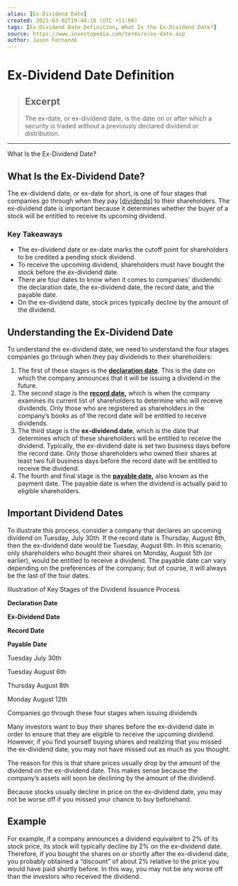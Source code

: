 ```yaml
---
alias: [Ex-Dividend Date]
created: 2021-03-02T19:44:18 (UTC +11:00)
tags: [Ex-Dividend Date Definition, What Is the Ex-Dividend Date?]
source: https://www.investopedia.com/terms/e/ex-date.asp
author: Jason Fernando
---
```


# Ex-Dividend Date Definition

> ## Excerpt
> The ex-date, or ex-dividend date, is the date on or after which a security is traded without a previously declared dividend or distribution.

---

What Is the Ex-Dividend Date?
## What Is the Ex-Dividend Date?

The ex-dividend date, or ex-date for short, is one of four stages that companies go through when they pay [[dividends]](https://www.investopedia.com/terms/d/dividend.asp) to their shareholders. The ex-dividend date is important because it determines whether the buyer of a stock will be entitled to receive its upcoming dividend.

### Key Takeaways

-   The ex-dividend date or ex-date marks the cutoff point for shareholders to be credited a pending stock dividend.
-   To receive the upcoming dividend, shareholders must have bought the stock before the ex-dividend date.
-   There are four dates to know when it comes to companies' dividends: the declaration date, the ex-dividend date, the record date, and the payable date.
-   On the ex-dividend date, stock prices typically decline by the amount of the dividend.

## Understanding the Ex-Dividend Date

To understand the ex-dividend date, we need to understand the four stages companies go through when they pay dividends to their shareholders:

1.  The first of these stages is the [**declaration date**](https://www.investopedia.com/terms/d/declarationdate.asp). This is the date on which the company announces that it will be issuing a dividend in the future.
2.  The second stage is the **[record date](https://www.investopedia.com/terms/r/recorddate.asp),** which is when the company examines its current list of shareholders to determine who will receive dividends. Only those who are registered as shareholders in the company’s books as of the record date will be entitled to receive dividends.
3.  The third stage is the **ex-dividend date**, which is the date that determines which of these shareholders will be entitled to receive the dividend. Typically, the ex-dividend date is set two business days before the record date. Only those shareholders who owned their shares at least two full business days before the record date will be entitled to receive the dividend.
4.  The fourth and final stage is the **[payable date](https://www.investopedia.com/terms/p/paymentdate.asp),** also known as the payment date. The payable date is when the dividend is actually paid to eligible shareholders.

## Important Dividend Dates

To illustrate this process, consider a company that declares an upcoming dividend on Tuesday, July 30th. If the record date is Thursday, August 8th, then the ex-dividend date would be Tuesday, August 6th. In this scenario, only shareholders who bought their shares on Monday, August 5th (or earlier), would be entitled to receive a dividend. The payable date can vary depending on the preferences of the company; but of course, it will always be the last of the four dates.

Illustration of Key Stages of the Dividend Issuance Process

**Declaration Date**

**Ex-Dividend Date**

**Record Date**

**Payable Date**

Tuesday July 30th

Tuesday August 6th

Thursday August 8th

Monday August 12th

Companies go through these four stages when issuing dividends

Many investors want to buy their shares before the ex-dividend date in order to ensure that they are eligible to receive the upcoming dividend. However, if you find yourself buying shares and realizing that you missed the ex-dividend date, you may not have missed out as much as you thought.

The reason for this is that share prices usually drop by the amount of the dividend on the ex-dividend date. This makes sense because the company’s assets will soon be declining by the amount of the dividend.

Because stocks usually decline in price on the ex-dividend date, you may not be worse off if you missed your chance to buy beforehand.

## Example

For example, if a company announces a dividend equivalent to 2% of its stock price, its stock will typically decline by 2% on the ex-dividend date. Therefore, if you bought the shares on or shortly after the ex-dividend date, you probably obtained a “discount” of about 2% relative to the price you would have paid shortly before. In this way, you may not be any worse off than the investors who received the dividend.
